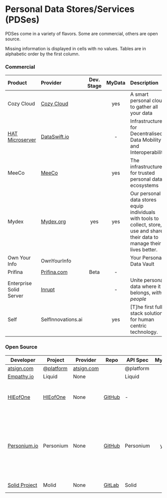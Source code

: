 # Personal Data Stores/Services (PDSes)

PDSes come in a variety of flavors. Some are commercial, others are open source. 

Missing information is displayed in cells with no values. Tables are in alphabetic order by the first column.

### Commercial

| Product                                            | Provider                                  | Dev. Stage | MyData | Description                                                  | API     |
| :------------------------------------------------- | :---------------------------------------- | :--------: | :----: | :----------------------------------------------------------- | ------- |
| Cozy Cloud                                         | [Cozy Cloud](https://cozy.io/en/)         |            |  yes   | A smart personal cloud to gather all your data               | Cozy    |
| [HAT Microserver](https://www.hubofallthings.com/) | [DataSwift.io](https://www.dataswift.io/) |            |   -    | Infrastructure for Decentralised Data Mobility and Interoperability | HAT     |
| MeeCo						     | [MeeCo](https://MeeCo.me)		 |            |  yes   | The infrastructure for trusted personal data ecosystems      | MeeCo   |
| Mydex         				     | [Mydex.org](https://mydex.org/) 		 |  yes       |  yes   | Our personal data stores equip individuals with tools to collect, store, use and share their data to manage their lives better. | Mydex     |
| Own Your Info 				     | OwnYourInfo   				 |            |        | Your Personal Data Vault                                     | Freemium |
| Prifina                                            | [Prifina.com](http://Prifina.com)         |    Beta    |   -    |                                                              | Prifina |
| Enterprise Solid Server                            | [Inrupt](https://inrupt.com)              |            |   -    | Unite personal data where it belongs, *with people*          | SOLID   |
| Self             				     | SelfInnovations.ai      			 |	      |  yes   | [T]he first full stack solution for human centric technology. |          |

### Open Source

| Developer                                 | Project                           | Provider                         | Repo                                                         | API Spec  | MyData | Description                                                  | License    |
| ----------------------------------------- | --------------------------------- | -------------------------------- | ------------------------------------------------------------ | --------- | :----: | ------------------------------------------------------------ | ---------- |
| [atsign.com](https://atsign.com)          | [@platform](https://atsign.dev/)  | [atsign.com](https://atsign.com) |                                                              | @platform |   -    |                                                              |            |
| [Empathy.io](http://empathy.io)           | Liquid                            | None                             |                                                              | Liquid    |        |                                                              |            |
| [HIEofOne](https://hieofone.com/)         | [HIEofOne](https://hieofone.com/) | None                             | [GitHub](https://github.com/HIEofOne)                        | -         |   -    | Managing personal health information shouldn’t be so hard.   | MIT        |
| [Personium.io](https://personium.io)      | Personium                         | None                             | [GitHub](https://github.com/personium/)                      | Personium |  yes   | An interconnectable open source PDS (Personal Data Store) server envisioning world wide web of protected data APIs. | Apache 2.0 |
| [Solid Project](https://solidproject.org) | Molid                             | None                             | [GitLab](https://gitlab.com/angelo-v/molid-mock-solid-server) | Solid     |   -    | Mock Solid Server                                            | MIT        |



